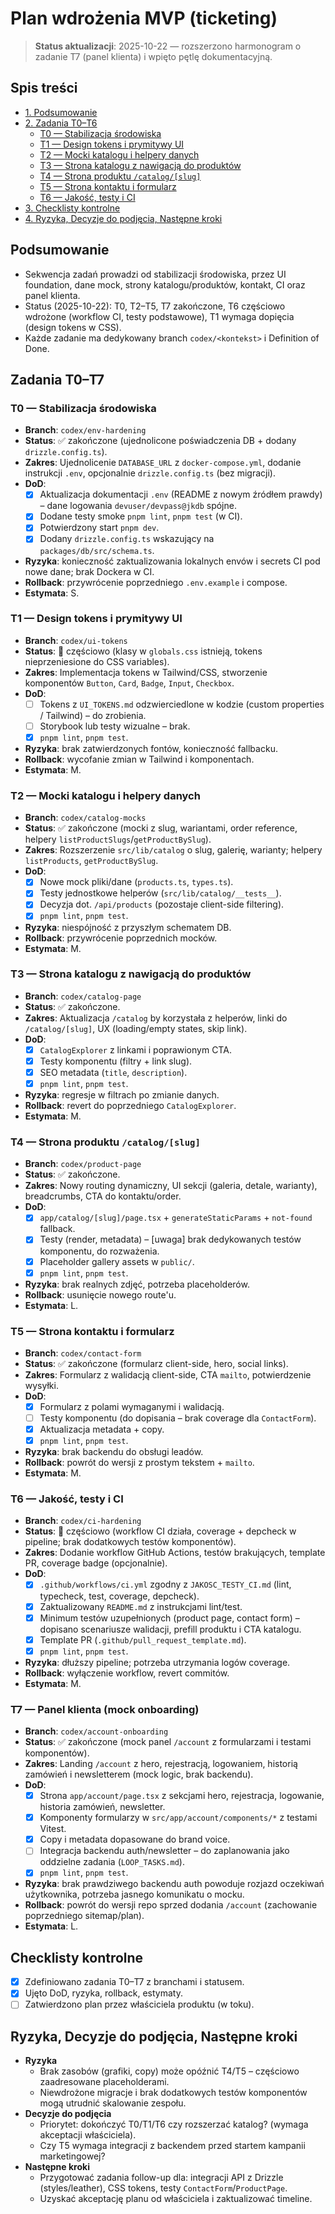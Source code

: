 # Plan wdrożenia MVP (ticketing)

> **Status aktualizacji**: 2025-10-22 — rozszerzono harmonogram o zadanie T7 (panel klienta) i wpięto pętlę dokumentacyjną.

## Spis treści
- [1. Podsumowanie](#podsumowanie)
- [2. Zadania T0–T6](#zadania-t0t6)
  - [T0 — Stabilizacja środowiska](#t0--stabilizacja-srodowiska)
  - [T1 — Design tokens i prymitywy UI](#t1--design-tokens-i-prymitywy-ui)
  - [T2 — Mocki katalogu i helpery danych](#t2--mocki-katalogu-i-helpery-danych)
  - [T3 — Strona katalogu z nawigacją do produktów](#t3--strona-katalogu-z-nawigacja-do-produktow)
  - [T4 — Strona produktu `/catalog/[slug]`](#t4--strona-produktu-catalogslug)
  - [T5 — Strona kontaktu i formularz](#t5--strona-kontaktu-i-formularz)
  - [T6 — Jakość, testy i CI](#t6--jakosc-testy-i-ci)
- [3. Checklisty kontrolne](#checklisty-kontrolne)
- [4. Ryzyka, Decyzje do podjęcia, Następne kroki](#ryzyka-decyzje-do-podjecia-nastepne-kroki)

## Podsumowanie
- Sekwencja zadań prowadzi od stabilizacji środowiska, przez UI foundation, dane mock, strony katalogu/produktów, kontakt, CI oraz panel klienta.
- Status (2025-10-22): T0, T2–T5, T7 zakończone, T6 częściowo wdrożone (workflow CI, testy podstawowe), T1 wymaga dopięcia (design tokens w CSS).
- Każde zadanie ma dedykowany branch `codex/<kontekst>` i Definition of Done.

## Zadania T0–T7
### T0 — Stabilizacja środowiska
- **Branch**: `codex/env-hardening`
- **Status**: ✅ zakończone (ujednolicone poświadczenia DB + dodany `drizzle.config.ts`).
- **Zakres**: Ujednolicenie `DATABASE_URL` z `docker-compose.yml`, dodanie instrukcji `.env`, opcjonalnie `drizzle.config.ts` (bez migracji).
- **DoD**:
  - [x] Aktualizacja dokumentacji `.env` (README z nowym źródłem prawdy) – dane logowania `devuser/devpass@jkdb` spójne.
  - [x] Dodane testy smoke `pnpm lint`, `pnpm test` (w CI).
  - [x] Potwierdzony start `pnpm dev`.
  - [x] Dodany `drizzle.config.ts` wskazujący na `packages/db/src/schema.ts`.
- **Ryzyka**: konieczność zaktualizowania lokalnych envów i secrets CI pod nowe dane; brak Dockera w CI.
- **Rollback**: przywrócenie poprzedniego `.env.example` i compose.
- **Estymata**: S.

### T1 — Design tokens i prymitywy UI
- **Branch**: `codex/ui-tokens`
- **Status**: 🔄 częściowo (klasy w `globals.css` istnieją, tokens nieprzeniesione do CSS variables).
- **Zakres**: Implementacja tokens w Tailwind/CSS, stworzenie komponentów `Button`, `Card`, `Badge`, `Input`, `Checkbox`.
- **DoD**:
  - [ ] Tokens z `UI_TOKENS.md` odzwierciedlone w kodzie (custom properties / Tailwind) – do zrobienia.
  - [ ] Storybook lub testy wizualne – brak.
  - [x] `pnpm lint`, `pnpm test`.
- **Ryzyka**: brak zatwierdzonych fontów, konieczność fallbacku.
- **Rollback**: wycofanie zmian w Tailwind i komponentach.
- **Estymata**: M.

### T2 — Mocki katalogu i helpery danych
- **Branch**: `codex/catalog-mocks`
- **Status**: ✅ zakończone (mocki z slug, wariantami, order reference, helpery `listProductSlugs`/`getProductBySlug`).
- **Zakres**: Rozszerzenie `src/lib/catalog` o slug, galerię, warianty; helpery `listProducts`, `getProductBySlug`.
- **DoD**:
  - [x] Nowe mock pliki/dane (`products.ts`, `types.ts`).
  - [x] Testy jednostkowe helperów (`src/lib/catalog/__tests__`).
  - [x] Decyzja dot. `/api/products` (pozostaje client-side filtering).
  - [x] `pnpm lint`, `pnpm test`.
- **Ryzyka**: niespójność z przyszłym schematem DB.
- **Rollback**: przywrócenie poprzednich mocków.
- **Estymata**: M.

### T3 — Strona katalogu z nawigacją do produktów
- **Branch**: `codex/catalog-page`
- **Status**: ✅ zakończone.
- **Zakres**: Aktualizacja `/catalog` by korzystała z helperów, linki do `/catalog/[slug]`, UX (loading/empty states, skip link).
- **DoD**:
  - [x] `CatalogExplorer` z linkami i poprawionym CTA.
  - [x] Testy komponentu (filtry + link slug).
  - [x] SEO metadata (`title`, `description`).
  - [x] `pnpm lint`, `pnpm test`.
- **Ryzyka**: regresje w filtrach po zmianie danych.
- **Rollback**: revert do poprzedniego `CatalogExplorer`.
- **Estymata**: M.

### T4 — Strona produktu `/catalog/[slug]`
- **Branch**: `codex/product-page`
- **Status**: ✅ zakończone.
- **Zakres**: Nowy routing dynamiczny, UI sekcji (galeria, detale, warianty), breadcrumbs, CTA do kontaktu/order.
- **DoD**:
  - [x] `app/catalog/[slug]/page.tsx` + `generateStaticParams` + `not-found` fallback.
  - [x] Testy (render, metadata) – [uwaga] brak dedykowanych testów komponentu, do rozważenia.
  - [x] Placeholder gallery assets w `public/`.
  - [x] `pnpm lint`, `pnpm test`.
- **Ryzyka**: brak realnych zdjęć, potrzeba placeholderów.
- **Rollback**: usunięcie nowego route'u.
- **Estymata**: L.

### T5 — Strona kontaktu i formularz
- **Branch**: `codex/contact-form`
- **Status**: ✅ zakończone (formularz client-side, hero, social links).
- **Zakres**: Formularz z walidacją client-side, CTA `mailto`, potwierdzenie wysyłki.
- **DoD**:
  - [x] Formularz z polami wymaganymi i walidacją.
  - [ ] Testy komponentu (do dopisania – brak coverage dla `ContactForm`).
  - [x] Aktualizacja metadata + copy.
  - [x] `pnpm lint`, `pnpm test`.
- **Ryzyka**: brak backendu do obsługi leadów.
- **Rollback**: powrót do wersji z prostym tekstem + `mailto`.
- **Estymata**: M.

### T6 — Jakość, testy i CI
- **Branch**: `codex/ci-hardening`
- **Status**: 🔄 częściowo (workflow CI działa, coverage + depcheck w pipeline; brak dodatkowych testów komponentów).
- **Zakres**: Dodanie workflow GitHub Actions, testów brakujących, template PR, coverage badge (opcjonalnie).
- **DoD**:
  - [x] `.github/workflows/ci.yml` zgodny z `JAKOSC_TESTY_CI.md` (lint, typecheck, test, coverage, depcheck).
  - [x] Zaktualizowany `README.md` z instrukcjami lint/test.
  - [x] Minimum testów uzupełnionych (product page, contact form) – dopisano scenariusze walidacji, prefill produktu i CTA katalogu.
  - [x] Template PR (`.github/pull_request_template.md`).
  - [x] `pnpm lint`, `pnpm test`.
- **Ryzyka**: dłuższy pipeline; potrzeba utrzymania logów coverage.
- **Rollback**: wyłączenie workflow, revert commitów.
- **Estymata**: M.

### T7 — Panel klienta (mock onboarding)
- **Branch**: `codex/account-onboarding`
- **Status**: ✅ zakończone (mock panel `/account` z formularzami i testami komponentów).
- **Zakres**: Landing `/account` z hero, rejestracją, logowaniem, historią zamówień i newsletterem (mock logic, brak backendu).
- **DoD**:
  - [x] Strona `app/account/page.tsx` z sekcjami hero, rejestracja, logowanie, historia zamówień, newsletter.
  - [x] Komponenty formularzy w `src/app/account/components/*` z testami Vitest.
  - [x] Copy i metadata dopasowane do brand voice.
  - [ ] Integracja backendu auth/newsletter – do zaplanowania jako oddzielne zadania (`LOOP_TASKS.md`).
  - [x] `pnpm lint`, `pnpm test`.
- **Ryzyka**: brak prawdziwego backendu auth powoduje rozjazd oczekiwań użytkownika, potrzeba jasnego komunikatu o mocku.
- **Rollback**: powrót do wersji repo sprzed dodania `/account` (zachowanie poprzedniego sitemap/plan).
- **Estymata**: L.

## Checklisty kontrolne
- [x] Zdefiniowano zadania T0–T7 z branchami i statusem.
- [x] Ujęto DoD, ryzyka, rollback, estymaty.
- [ ] Zatwierdzono plan przez właściciela produktu (w toku).

## Ryzyka, Decyzje do podjęcia, Następne kroki
- **Ryzyka**
  - Brak zasobów (grafiki, copy) może opóźnić T4/T5 – częściowo zaadresowane placeholderami.
  - Niewdrożone migracje i brak dodatkowych testów komponentów mogą utrudnić skalowanie zespołu.
- **Decyzje do podjęcia**
  - Priorytet: dokończyć T0/T1/T6 czy rozszerzać katalog? (wymaga akceptacji właściciela).
  - Czy T5 wymaga integracji z backendem przed startem kampanii marketingowej?
- **Następne kroki**
  - Przygotować zadania follow-up dla: integracji API z Drizzle (styles/leather), CSS tokens, testy `ContactForm`/`ProductPage`.
  - Uzyskać akceptację planu od właściciela i zaktualizować timeline.
